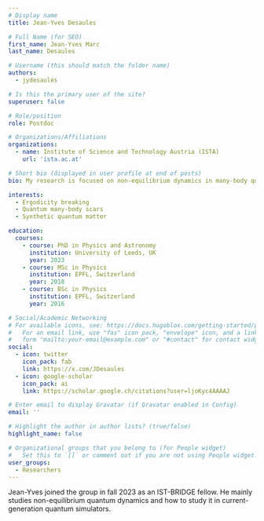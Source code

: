 ```yaml
---
# Display name
title: Jean-Yves Desaules

# Full Name (for SEO)
first_name: Jean-Yves Marc
last_name: Desaules

# Username (this should match the folder name)
authors:
  - jydesaules

# Is this the primary user of the site?
superuser: false

# Role/position
role: Postdoc

# Organizations/Affiliations
organizations:
  - name: Institute of Science and Technology Austria (ISTA)
    url: 'ista.ac.at'

# Short bio (displayed in user profile at end of posts)
bio: My research is focused on non-equilibrium dynamics in many-body quantum systems.

interests:
  - Ergodicity breaking
  - Quantum many-body scars
  - Synthetic quantum matter

education:
  courses:
    - course: PhD in Physics and Astronomy
      institution: University of Leeds, UK
      year: 2023
    - course: MSc in Physics
      institution: EPFL, Switzerland
      year: 2018
    - course: BSc in Physics
      institution: EPFL, Switzerland
      year: 2016

# Social/Academic Networking
# For available icons, see: https://docs.hugoblox.com/getting-started/page-builder/#icons
#   For an email link, use "fas" icon pack, "envelope" icon, and a link in the
#   form "mailto:your-email@example.com" or "#contact" for contact widget.
social:
  - icon: twitter
    icon_pack: fab
    link: https://x.com/JDesaules
  - icon: google-scholar
    icon_pack: ai
    link: https://scholar.google.ch/citations?user=ljoKyc4AAAAJ

# Enter email to display Gravatar (if Gravatar enabled in Config)
email: ''

# Highlight the author in author lists? (true/false)
highlight_name: false

# Organizational groups that you belong to (for People widget)
#   Set this to `[]` or comment out if you are not using People widget.
user_groups:
  - Researchers
---
```


Jean-Yves joined the group in fall 2023 as an IST-BRIDGE fellow. He mainly studies non-equilibrium quantum dynamics and how to study it in current-generation quantum simulators.
